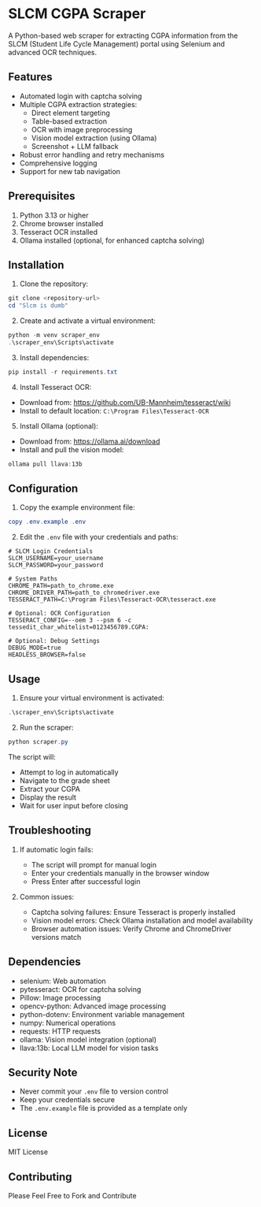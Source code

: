 # SLCM CGPA Scraper

A Python-based web scraper for extracting CGPA information from the SLCM (Student Life Cycle Management) portal using Selenium and advanced OCR techniques.

## Features

- Automated login with captcha solving
- Multiple CGPA extraction strategies:
  - Direct element targeting
  - Table-based extraction
  - OCR with image preprocessing
  - Vision model extraction (using Ollama)
  - Screenshot + LLM fallback
- Robust error handling and retry mechanisms
- Comprehensive logging
- Support for new tab navigation

## Prerequisites

1. Python 3.13 or higher
2. Chrome browser installed
3. Tesseract OCR installed
4. Ollama installed (optional, for enhanced captcha solving)

## Installation

1. Clone the repository:
```powershell
git clone <repository-url>
cd "Slcm is dumb"
```

2. Create and activate a virtual environment:
```powershell
python -m venv scraper_env
.\scraper_env\Scripts\activate
```

3. Install dependencies:
```powershell
pip install -r requirements.txt
```

4. Install Tesseract OCR:
- Download from: https://github.com/UB-Mannheim/tesseract/wiki
- Install to default location: `C:\Program Files\Tesseract-OCR`

5. Install Ollama (optional):
- Download from: https://ollama.ai/download
- Install and pull the vision model:
```powershell
ollama pull llava:13b
```

## Configuration

1. Copy the example environment file:
```powershell
copy .env.example .env
```

2. Edit the `.env` file with your credentials and paths:
```env
# SLCM Login Credentials
SLCM_USERNAME=your_username
SLCM_PASSWORD=your_password

# System Paths
CHROME_PATH=path_to_chrome.exe
CHROME_DRIVER_PATH=path_to_chromedriver.exe
TESSERACT_PATH=C:\Program Files\Tesseract-OCR\tesseract.exe

# Optional: OCR Configuration
TESSERACT_CONFIG=--oem 3 --psm 6 -c tessedit_char_whitelist=0123456789.CGPA:

# Optional: Debug Settings
DEBUG_MODE=true
HEADLESS_BROWSER=false
```

## Usage

1. Ensure your virtual environment is activated:
```powershell
.\scraper_env\Scripts\activate
```

2. Run the scraper:
```powershell
python scraper.py
```

The script will:
- Attempt to log in automatically
- Navigate to the grade sheet
- Extract your CGPA
- Display the result
- Wait for user input before closing

## Troubleshooting

1. If automatic login fails:
   - The script will prompt for manual login
   - Enter your credentials manually in the browser window
   - Press Enter after successful login

2. Common issues:
   - Captcha solving failures: Ensure Tesseract is properly installed
   - Vision model errors: Check Ollama installation and model availability
   - Browser automation issues: Verify Chrome and ChromeDriver versions match

## Dependencies

- selenium: Web automation
- pytesseract: OCR for captcha solving
- Pillow: Image processing
- opencv-python: Advanced image processing
- python-dotenv: Environment variable management
- numpy: Numerical operations
- requests: HTTP requests
- ollama: Vision model integration (optional)
- llava:13b: Local LLM model for vision tasks

## Security Note

- Never commit your `.env` file to version control
- Keep your credentials secure
- The `.env.example` file is provided as a template only

## License

MIT License
## Contributing

Please Feel Free to Fork and Contribute
